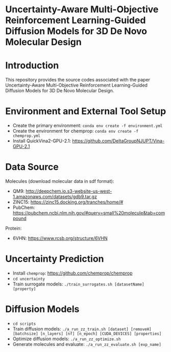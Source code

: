 # Uncertainty-Aware Multi-Objective Reinforcement Learning-Guided Diffusion Models for 3D De Novo Molecular Design

# Introduction
This repository provides the source codes associated with the paper Uncertainty-Aware Multi-Objective Reinforcement Learning-Guided Diffusion Models for 3D De Novo Molecular Design.

# Environment and External Tool Setup
- Create the primary environment: ```conda env create -f environment.yml```
- Create the environment for chemprop: ```conda env create -f chemprop.yml```
- Install QuickVina2-GPU-2.1: https://github.com/DeltaGroupNJUPT/Vina-GPU-2.1

# Data Source
Molecules (download molecular data in sdf format):
- QM9: http://deepchem.io.s3-website-us-west-1.amazonaws.com/datasets/gdb9.tar.gz
- ZINC15: https://zinc15.docking.org/tranches/home/#
- PubChem: https://pubchem.ncbi.nlm.nih.gov/#query=small%20molecule&tab=compound

Protein:
- 6VHN: https://www.rcsb.org/structure/6VHN

# Uncertainty Prediction
- Install ```chemprop```: https://github.com/chemprop/chemprop
- ```cd uncertainty```
- Train surrogate models: ```./train_surrogates.sh [datasetName] [property]```

# Diffusion Models
- ```cd scripts```
- Train diffusion models: ```./a_run_zz_train.sh [dataset] [removeH] [batchsize] [n_layers] [nf] [n_epoch] [CUDA_DEVICES] [properties]```
- Optimize diffusion models: ```./a_run_zz_optimize.sh```
- Generate molecules and evaluate: ```./a_run_zz_evaluate.sh [exp_name]```




